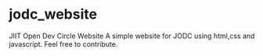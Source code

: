 # jodc_website
JIIT Open Dev Circle Website
A simple website for JODC using html,css and javascript.
Feel free to contribute.
